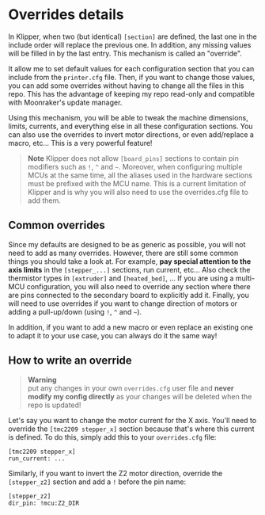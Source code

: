 # Overrides details

In Klipper, when two (but identical) `[section]` are defined, the last one in the include order will replace the previous one. In addition, any missing values will be filled in by the last entry. This mechanism is called an "override".

It allow me to set default values for each configuration section that you can include from the `printer.cfg` file. Then, if you want to change those values, you can add some overrides without having to change all the files in this repo. This has the advantage of keeping my repo read-only and compatible with Moonraker's update manager.

Using this mechanism, you will be able to tweak the machine dimensions, limits, currents, and everything else in all these configuration sections. You can also use the overrides to invert motor directions, or even add/replace a macro, etc... This is a very powerful feature!

  > **Note**
  > Klipper does not allow `[board_pins]` sections to contain pin modifiers such as `!`, `^` and `~`. Moreover, when configuring multiple MCUs at the same time, all the aliases used in the hardware sections must be prefixed with the MCU name. This is a current limitation of Klipper and is why you will also need to use the overrides.cfg file to add them.


## Common overrides

Since my defaults are designed to be as generic as possible, you will not need to add as many overrides. However, there are still some common things you should take a look at. For example, **pay special attention to the axis limits** in the `[stepper_...]` sections, run current, etc... Also check the thermistor types in `[extruder]` and `[heated_bed]`, ... If you are using a multi-MCU configuration, you will also need to override any section where there are pins connected to the secondary board to explicitly add it. Finally, you will need to use overrides if you want to change direction of motors or adding a pull-up/down (using `!`, `^` and `~`).

In addition, if you want to add a new macro or even replace an existing one to adapt it to your use case, you can always do it the same way!


## How to write an override

>**Warning**  
> put any changes in your own `overrides.cfg` user file and **never modify my config directly** as your changes will be deleted when the repo is updated!

Let's say you want to change the motor current for the X axis. You'll need to override the `[tmc2209 stepper_x]` section because that's where this current is defined.
To do this, simply add this to your `overrides.cfg` file:
```
[tmc2209 stepper_x]
run_current: ...
```

Similarly, if you want to invert the Z2 motor direction, override the `[stepper_z2]` section and add a `!` before the pin name:
```
[stepper_z2]
dir_pin: !mcu:Z2_DIR
```
